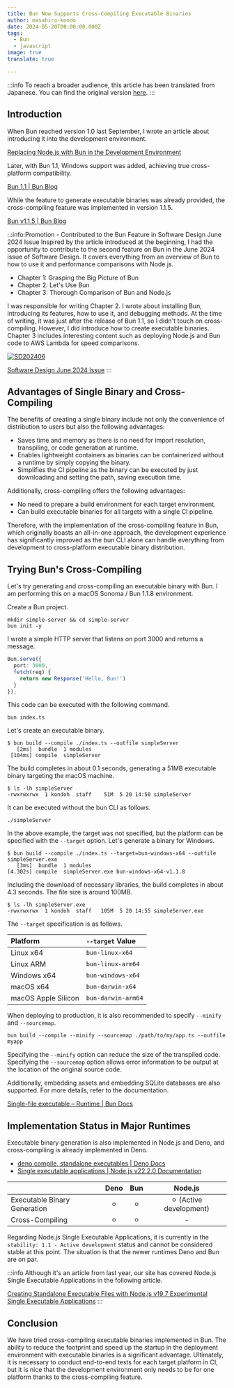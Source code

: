 ```yaml
---
title: Bun Now Supports Cross-Compiling Executable Binaries
author: masahiro-kondo
date: 2024-05-20T00:00:00.000Z
tags:
  - Bun
  - javascript
image: true
translate: true

---
```


:::info
To reach a broader audience, this article has been translated from Japanese.
You can find the original version [here](https://developer.mamezou-tech.com/blogs/2024/05/20/bun-cross-compile/).
:::



## Introduction

When Bun reached version 1.0 last September, I wrote an article about introducing it into the development environment.

[Replacing Node.js with Bun in the Development Environment](/blogs/2023/11/21/replace-nodejs-with-bun-in-devenv/)

Later, with Bun 1.1, Windows support was added, achieving true cross-platform compatibility.

[Bun 1.1 | Bun Blog](https://bun.sh/blog/bun-v1.1)

While the feature to generate executable binaries was already provided, the cross-compiling feature was implemented in version 1.1.5.

[Bun v1.1.5 | Bun Blog](https://bun.sh/blog/bun-v1.1.5)

:::info:Promotion - Contributed to the Bun Feature in Software Design June 2024 Issue
Inspired by the article introduced at the beginning, I had the opportunity to contribute to the second feature on Bun in the June 2024 issue of Software Design. It covers everything from an overview of Bun to how to use it and performance comparisons with Node.js.

- Chapter 1: Grasping the Big Picture of Bun
- Chapter 2: Let's Use Bun
- Chapter 3: Thorough Comparison of Bun and Node.js

I was responsible for writing Chapter 2. I wrote about installing Bun, introducing its features, how to use it, and debugging methods. At the time of writing, it was just after the release of Bun 1.1, so I didn't touch on cross-compiling. However, I did introduce how to create executable binaries.
Chapter 3 includes interesting content such as deploying Node.js and Bun code to AWS Lambda for speed comparisons.

<a href="https://gihyo.jp/magazine/SD/archive/2024/202406" target=_blank><img src="https://gihyo.jp/assets/images/cover/2024/thumb/TH160_642406.jpg" alt="SD202406" /></a>

[Software Design June 2024 Issue](https://gihyo.jp/magazine/SD/archive/2024/202406)
:::

## Advantages of Single Binary and Cross-Compiling
The benefits of creating a single binary include not only the convenience of distribution to users but also the following advantages:

- Saves time and memory as there is no need for import resolution, transpiling, or code generation at runtime.
- Enables lightweight containers as binaries can be containerized without a runtime by simply copying the binary.
- Simplifies the CI pipeline as the binary can be executed by just downloading and setting the path, saving execution time.

Additionally, cross-compiling offers the following advantages:

- No need to prepare a build environment for each target environment.
- Can build executable binaries for all targets with a single CI pipeline.

Therefore, with the implementation of the cross-compiling feature in Bun, which originally boasts an all-in-one approach, the development experience has significantly improved as the bun CLI alone can handle everything from development to cross-platform executable binary distribution.

## Trying Bun's Cross-Compiling
Let's try generating and cross-compiling an executable binary with Bun. I am performing this on a macOS Sonoma / Bun 1.1.8 environment.

Create a Bun project.

```shell
mkdir simple-server && cd simple-server
bun init -y
```

I wrote a simple HTTP server that listens on port 3000 and returns a message.

```typescript:index.ts
Bun.serve({
  port: 3000,
  fetch(req) {
    return new Response('Hello, Bun!')
  }
});
```

This code can be executed with the following command.

```shell
bun index.ts
```

Let's create an executable binary.

```shell
$ bun build --compile ./index.ts --outfile simpleServer
   [2ms]  bundle  1 modules
 [104ms] compile  simpleServer
```

The build completes in about 0.1 seconds, generating a 51MB executable binary targeting the macOS machine.

```shell
$ ls -lh simpleServer
-rwxrwxrwx  1 kondoh  staff    51M  5 20 14:50 simpleServer
```

It can be executed without the bun CLI as follows.

```shell
./simpleServer
```

In the above example, the target was not specified, but the platform can be specified with the `--target` option. Let's generate a binary for Windows.

```shell
$ bun build --compile ./index.ts --target=bun-windows-x64 --outfile simpleServer.exe
   [3ms]  bundle  1 modules
[4.302s] compile  simpleServer.exe bun-windows-x64-v1.1.8
```

Including the download of necessary libraries, the build completes in about 4.3 seconds. The file size is around 100MB.

```shell
$ ls -lh simpleServer.exe
-rwxrwxrwx  1 kondoh  staff   105M  5 20 14:55 simpleServer.exe
```

The `--target` specification is as follows.

| Platform | `--target` Value |
|:--|:--|
| Linux x64   | `bun-linux-x64` |
| Linux ARM   | `bun-linux-arm64` |
| Windows x64 | `bun-windows-x64` |
| macOS x64   | `bun-darwin-x64` |
| macOS Apple Silicon | `bun-darwin-arm64` |

When deploying to production, it is also recommended to specify `--minify` and `--sourcemap`.

```shell
bun build --compile --minify --sourcemap ./path/to/my/app.ts --outfile myapp
```

Specifying the `--minify` option can reduce the size of the transpiled code. Specifying the `--sourcemap` option allows error information to be output at the location of the original source code.

Additionally, embedding assets and embedding SQLite databases are also supported. For more details, refer to the documentation.

[Single-file executable – Runtime | Bun Docs](https://bun.sh/docs/bundler/executables#cross-compile-to-other-platforms)

## Implementation Status in Major Runtimes
Executable binary generation is also implemented in Node.js and Deno, and cross-compiling is already implemented in Deno.

- [deno compile, standalone executables | Deno Docs](https://docs.deno.com/runtime/manual/tools/compiler#cross-compilation)
- [Single executable applications | Node.js v22.2.0 Documentation](https://nodejs.org/api/single-executable-applications.html)

| | Deno | Bun | Node.js |
|:--|:--:|:--:|:--:|
| Executable Binary Generation | ⚪︎ | ⚪︎ | ⚪︎ (Active development) |
| Cross-Compiling      | ⚪︎ | ⚪︎ | - | 

Regarding Node.js Single Executable Applications, it is currently in the `stability: 1.1 - Active development` status and cannot be considered stable at this point. The situation is that the newer runtimes Deno and Bun are on par.

:::info
Although it's an article from last year, our site has covered Node.js Single Executable Applications in the following article.

[Creating Standalone Executable Files with Node.js v19.7 Experimental Single Executable Applications](/blogs/2023/03/01/node19-sea-intro/)
:::

## Conclusion
We have tried cross-compiling executable binaries implemented in Bun.
The ability to reduce the footprint and speed up the startup in the deployment environment with executable binaries is a significant advantage.
Ultimately, it is necessary to conduct end-to-end tests for each target platform in CI, but it is nice that the development environment only needs to be for one platform thanks to the cross-compiling feature.
